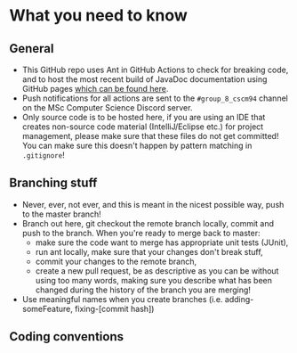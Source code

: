 # What you need to know

## General
- This GitHub repo uses Ant in GitHub Actions to check for breaking code, and to host the most recent build of JavaDoc documentation using GitHub pages [which can be found here](https://merchygoedwig.github.io/cscm94-coursework-2/).
- Push notifications for all actions are sent to the `#group_8_cscm94` channel on the MSc Computer Science Discord server.
- Only source code is to be hosted here, if you are using an IDE that creates non-source code material (IntelliJ/Eclipse etc.) for project management, please make sure that these files do not get committed! You can make sure this doesn't happen by pattern matching in `.gitignore`!

## Branching stuff
- Never, ever, not ever, and this is meant in the nicest possible way, push to the master branch!
- Branch out here, git checkout the remote branch locally, commit and push to the branch. When you're ready to merge back to master:
  - make sure the code want to merge has appropriate unit tests (JUnit),
  - run ant locally, make sure that your changes don't break stuff,
  - commit your changes to the remote branch,
  - create a new pull request, be as descriptive as you can be without using too many words, making sure you describe what has been changed during the history of the branch you are merging!
- Use meaningful names when you create branches (i.e. adding-someFeature, fixing-[commit hash])

## Coding conventions
